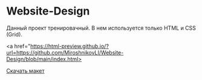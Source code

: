 # Website-Design

Данный проект тренировачный. В нем используется только HTML и CSS (Grid).

<a href="https://html-preview.github.io/?url=https://github.com/MiroshnikovLI/Website-Design/blob/main/index.html>

<a href="https://github.com/MiroshnikovLI/Website-Design/raw/main/website-design.fig">Скачать макет</a>